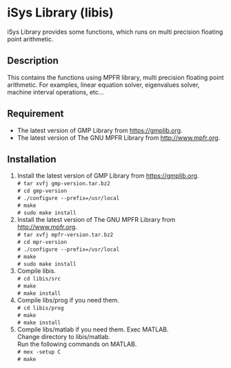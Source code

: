 # iSys Library (libis)
iSys Library provides some functions, which runs on multi precision floating point arithmetic.

## Description
This contains the functions using MPFR library, multi precision floating point arithmetic. For examples, linear equation solver, eigenvalues solver, machine interval operations, etc...

## Requirement
* The latest version of GMP Library from <https://gmplib.org>.
* The latest version of The GNU MPFR Library from <http://www.mpfr.org>.

## Installation
1. Install the latest version of GMP Library from <https://gmplib.org>.  
   `# tar xvfj gmp-version.tar.bz2`  
   `# cd gmp-version`  
   `# ./configure --prefix=/usr/local`  
   `# make`  
   `# sudo make install`  
2. Install the latest version of The GNU MPFR Library from <http://www.mpfr.org>.  
   `# tar xvfj mpfr-version.tar.bz2`  
   `# cd mpr-version`  
   `# ./configure --prefix=/usr/local`  
   `# make`  
   `# sudo make install`  
3. Compile libis.  
   `# cd libis/src`  
   `# make`  
   `# make install`  
4. Compile libs/prog if you need them.  
   `# cd libis/prog`  
   `# make`  
   `# make install`  
5. Compile libs/matlab if you need them.
   Exec MATLAB.  
   Change directory to libis/matlab.  
   Run the following commands on MATLAB.  
   `# mex -setup C`  
   `# make`  

